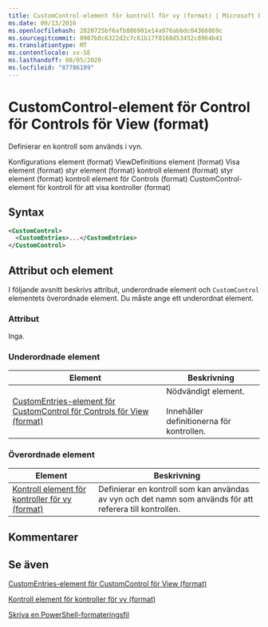 ```yaml
---
title: CustomControl-element för kontroll för vy (format) | Microsoft Docs
ms.date: 09/13/2016
ms.openlocfilehash: 2020725bf6afb086901e14a976abbdc04366869c
ms.sourcegitcommit: 0907b8c6322d2c7c61b17f8168d53452c8964b41
ms.translationtype: MT
ms.contentlocale: sv-SE
ms.lasthandoff: 08/05/2020
ms.locfileid: "87786109"
---
```

# <a name="customcontrol-element-for-control-for-controls-for-view-format"></a>CustomControl-element för Control för Controls för View (format)

Definierar en kontroll som används i vyn.

Konfigurations element (format) ViewDefinitions element (format) Visa element (format) styr element (format) kontroll element (format) styr element (format) kontroll element för Controls (format) CustomControl-element för kontroll för att visa kontroller (format)

## <a name="syntax"></a>Syntax

```xml
<CustomControl>
  <CustomEntries>...</CustomEntries>
</CustomControl>
```

## <a name="attributes-and-elements"></a>Attribut och element

I följande avsnitt beskrivs attribut, underordnade element och `CustomControl` elementets överordnade element. Du måste ange ett underordnat element.

### <a name="attributes"></a>Attribut

Inga.

### <a name="child-elements"></a>Underordnade element

|Element|Beskrivning|
|-------------|-----------------|
|[CustomEntries-element för CustomControl för Controls för View (format)](./customentries-element-for-customcontrol-for-controls-for-view-format.md)|Nödvändigt element.<br /><br /> Innehåller definitionerna för kontrollen.|

### <a name="parent-elements"></a>Överordnade element

|Element|Beskrivning|
|-------------|-----------------|
|[Kontroll element för kontroller för vy (format)](./control-element-for-controls-for-view-format.md)|Definierar en kontroll som kan användas av vyn och det namn som används för att referera till kontrollen.|

## <a name="remarks"></a>Kommentarer

## <a name="see-also"></a>Se även

[CustomEntries-element för CustomControl för View (format)](./customentries-element-for-customcontrol-for-controls-for-configuration-format.md)

[Kontroll element för kontroller för vy (format)](./control-element-for-controls-for-view-format.md)

[Skriva en PowerShell-formateringsfil](./writing-a-powershell-formatting-file.md)
